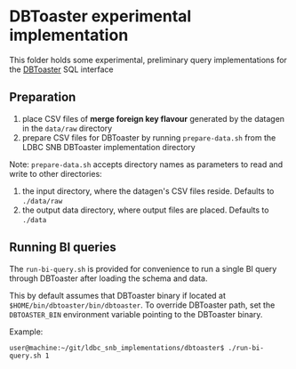 # DBToaster experimental implementation

This folder holds some experimental, preliminary query implementations
for the [DBToaster] SQL interface


## Preparation

 1. place CSV files of **merge foreign key flavour** generated by the datagen in the `data/raw` directory
 2. prepare CSV files for DBToaster by running `prepare-data.sh` from the LDBC SNB DBToaster implementation directory

Note: `prepare-data.sh` accepts directory names as parameters to read and write to other directories:

 1. the input directory, where the datagen's CSV files reside. Defaults to `./data/raw`
 2. the output data directory, where output files are placed. Defaults to `./data`

## Running BI queries

The `run-bi-query.sh` is provided for convenience to run a single BI query through DBToaster after loading the schema and data.

This by default assumes that DBToaster binary if located at `$HOME/bin/dbtoaster/bin/dbtoaster`.
To override DBToaster path, set the `DBTOASTER_BIN` environment variable pointing to the DBToaster binary.

Example:

```shell
user@machine:~/git/ldbc_snb_implementations/dbtoaster$ ./run-bi-query.sh 1
```

[DBToaster]: https://dbtoaster.github.io/
